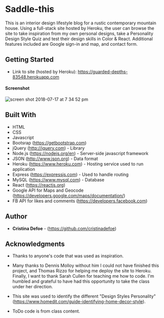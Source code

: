 # Saddle-this

This is an interior design lifestyle blog for a rustic contemporary mountain house. Using a full-stack site hosted by Heroku, the user can browse the site to take inspiration from my own personal designs, take a Personality Design Style Quiz and test their design skills in Color & React. Additional features included are Google sign-in and map, and contact form.

## Getting Started

* Link to site (hosted by Heroku): https://guarded-depths-83548.herokuapp.com

#### Screenshot

![screen shot 2018-07-17 at 7 34 52 pm](https://user-images.githubusercontent.com/35505038/42854341-a7c37a58-89f8-11e8-9fce-2012add66d9b.png)

## Built With

* HTML
* CSS
* Javascript 
* Bootsrap (https://getbootstrap.com)
* jQuery (http://jquery.com) - Library
* Node.js (https://nodejs.org/en) - Server-side javascript framework
* JSON (http://www.json.org) - Data format 
* Heroku (https://www.heroku.com) - Hosting service used to run application
* Express (https://expressjs.com) - Used to handle routing
* MySQL (https://www.mysql.com) - Database
* React (https://reactjs.org)
* Google API for Maps and Geocode (https://developers.google.com/maps/documentation/)
* FB API for likes and comments (https://developers.facebook.com)

## Author

* **Cristina Defoe** - (https://github.com/cristinadefoe)

## Acknowledgments

* Thanks to anyone's code that was used as inspiration.

* Many thanks to Dennis Molloy without him I could not have finished this project, and Thomas Rizzo for helping me deploy the site to Heroku. Finally, I want to thank Sarah Cullen for teaching me how to code. I'm humbled and grateful to have had this opportunity to take the class under her direction. 

* This site was used to identify the different "Design Styles Personality" (https://www.homedit.com/guide-identifying-home-decor-style).

* ToDo code is from class content.
